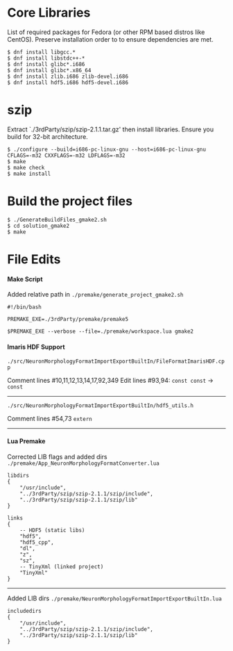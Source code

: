 
# Core Libraries
List of required packages for Fedora (or other RPM based distros like CentOS).  Preserve installation order to to ensure dependencies are met.
```
$ dnf install libgcc.*
$ dnf install libstdc++-*
$ dnf install glibc*.i686
$ dnf install glibc*.x86_64
$ dnf install zlib.i686 zlib-devel.i686
$ dnf install hdf5.i686 hdf5-devel.i686
```

  

# szip
Extract `./3rdParty/szip/szip-2.1.1.tar.gz' then install libraries. Ensure you build for 32-bit architecture.
```
$ ./configure --build=i686-pc-linux-gnu --host=i686-pc-linux-gnu CFLAGS=-m32 CXXFLAGS=-m32 LDFLAGS=-m32
$ make
$ make check
$ make install
```

  

# Build the project files
```
$ ./GenerateBuildFiles_gmake2.sh
$ cd solution_gmake2
$ make
```

  

# File Edits

#### Make Script
Added relative path in `./premake/generate_project_gmake2.sh`
```
#!/bin/bash

PREMAKE_EXE=./3rdParty/premake/premake5

$PREMAKE_EXE --verbose --file=./premake/workspace.lua gmake2
```

  

#### Imaris HDF Support

`./src/NeuronMorphologyFormatImportExportBuiltIn/FileFormatImarisHDF.cpp`

Comment lines #10,11,12,13,14,17,92,349
Edit lines #93,94: `const const` -> `const`

---

`./src/NeuronMorphologyFormatImportExportBuiltIn/hdf5_utils.h`

Comment lines #54,73 `extern`

---  

#### Lua Premake

Corrected LIB flags and added dirs  `./premake/App_NeuronMorphologyFormatConverter.lua`
```
libdirs
{
	"/usr/include",
	"../3rdParty/szip/szip-2.1.1/szip/include",
	"../3rdParty/szip/szip-2.1.1/szip/lib"
}

links
{
	-- HDF5 (static libs)
	"hdf5",
	"hdf5_cpp",
	"dl",
	"z",
	"sz",
	-- TinyXml (linked project)
	"TinyXml"
}
```

---
Added LIB dirs `./premake/NeuronMorphologyFormatImportExportBuiltIn.lua`
```
includedirs
{
	"/usr/include",
	"../3rdParty/szip/szip-2.1.1/szip/include",
	"../3rdParty/szip/szip-2.1.1/szip/lib"
}
```

